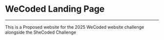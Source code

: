# WeCoded Landing Page

---

This is a Proposed website for the 2025 WeCoded website challenge alongside the SheCoded Challenge
